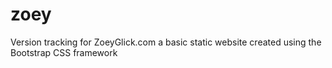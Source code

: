 zoey
====

Version tracking for ZoeyGlick.com a basic static website created using the Bootstrap CSS framework 
